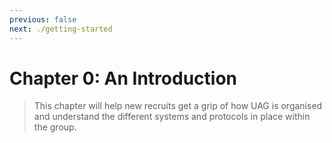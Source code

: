 ```yaml
---
previous: false
next: ./getting-started
---
```


# Chapter 0: An Introduction

> This chapter will help new recruits get a grip of how UAG is organised and understand the different systems and protocols in place within the group.
